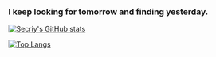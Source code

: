 ### I keep looking for tomorrow and finding yesterday.

<!--
**Secriy/Secriy** is a ✨ _special_ ✨ repository because its `README.md` (this file) appears on your GitHub profile.

Here are some ideas to get you started:

- 🔭 I’m currently working on ...
- 🌱 I’m currently learning ...
- 👯 I’m looking to collaborate on ...
- 🤔 I’m looking for help with ...
- 💬 Ask me about ...
- 📫 How to reach me: ...
- 😄 Pronouns: ...
- ⚡ Fun fact: ...
-->

[![Secriy's GitHub stats](https://github-readme-stats.vercel.app/api?username=Secriy&show_icons=true&title_color=F25F3E&text_color=006A85&icon_color=FFE16C&bg_color=F3B184&include_all_commits=true&count_private=true&)](https://github.com/Secriy)

[![Top Langs](https://github-readme-stats.vercel.app/api/top-langs/?username=Secriy&hide=css,html&layout=compact&card_width=300)](https://github.com/Secriy)
